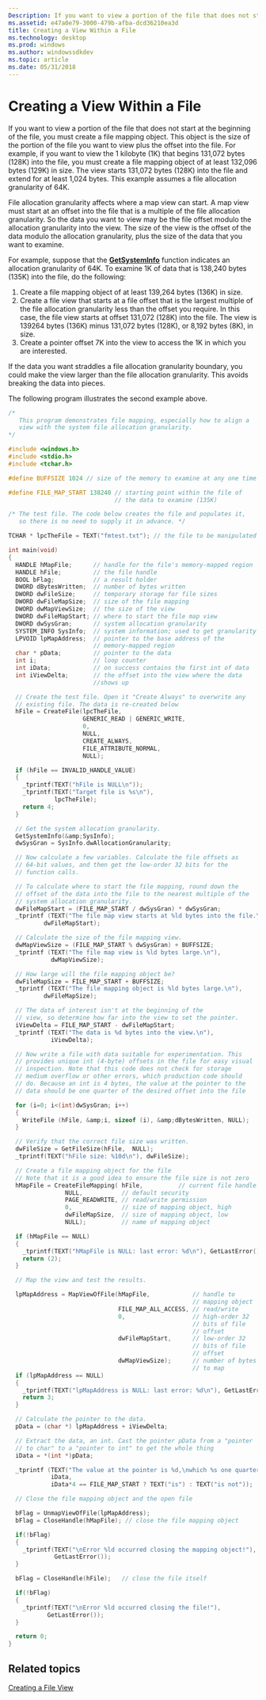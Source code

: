 ```yaml
---
Description: If you want to view a portion of the file that does not start at the beginning of the file, you must create a file mapping object.
ms.assetid: e47a0e79-3000-479b-afba-dcd36210ea3d
title: Creating a View Within a File
ms.technology: desktop
ms.prod: windows
ms.author: windowssdkdev
ms.topic: article
ms.date: 05/31/2018
---
```


# Creating a View Within a File

If you want to view a portion of the file that does not start at the beginning of the file, you must create a file mapping object. This object is the size of the portion of the file you want to view plus the offset into the file. For example, if you want to view the 1 kilobyte (1K) that begins 131,072 bytes (128K) into the file, you must create a file mapping object of at least 132,096 bytes (129K) in size. The view starts 131,072 bytes (128K) into the file and extend for at least 1,024 bytes. This example assumes a file allocation granularity of 64K.

File allocation granularity affects where a map view can start. A map view must start at an offset into the file that is a multiple of the file allocation granularity. So the data you want to view may be the file offset modulo the allocation granularity into the view. The size of the view is the offset of the data modulo the allocation granularity, plus the size of the data that you want to examine.

For example, suppose that the [**GetSystemInfo**](https://msdn.microsoft.com/windows/desktop/f6d745af-729a-494e-90b4-19fe7d97c7af) function indicates an allocation granularity of 64K. To examine 1K of data that is 138,240 bytes (135K) into the file, do the following:

1.  Create a file mapping object of at least 139,264 bytes (136K) in size.
2.  Create a file view that starts at a file offset that is the largest multiple of the file allocation granularity less than the offset you require. In this case, the file view starts at offset 131,072 (128K) into the file. The view is 139264 bytes (136K) minus 131,072 bytes (128K), or 8,192 bytes (8K), in size.
3.  Create a pointer offset 7K into the view to access the 1K in which you are interested.

If the data you want straddles a file allocation granularity boundary, you could make the view larger than the file allocation granularity. This avoids breaking the data into pieces.

The following program illustrates the second example above.


```C++
/*
   This program demonstrates file mapping, especially how to align a
   view with the system file allocation granularity.
*/

#include <windows.h>
#include <stdio.h>
#include <tchar.h>

#define BUFFSIZE 1024 // size of the memory to examine at any one time

#define FILE_MAP_START 138240 // starting point within the file of
                              // the data to examine (135K)

/* The test file. The code below creates the file and populates it,
   so there is no need to supply it in advance. */

TCHAR * lpcTheFile = TEXT("fmtest.txt"); // the file to be manipulated

int main(void)
{
  HANDLE hMapFile;      // handle for the file's memory-mapped region
  HANDLE hFile;         // the file handle
  BOOL bFlag;           // a result holder
  DWORD dBytesWritten;  // number of bytes written
  DWORD dwFileSize;     // temporary storage for file sizes
  DWORD dwFileMapSize;  // size of the file mapping
  DWORD dwMapViewSize;  // the size of the view
  DWORD dwFileMapStart; // where to start the file map view
  DWORD dwSysGran;      // system allocation granularity
  SYSTEM_INFO SysInfo;  // system information; used to get granularity
  LPVOID lpMapAddress;  // pointer to the base address of the
                        // memory-mapped region
  char * pData;         // pointer to the data
  int i;                // loop counter
  int iData;            // on success contains the first int of data
  int iViewDelta;       // the offset into the view where the data
                        //shows up

  // Create the test file. Open it "Create Always" to overwrite any
  // existing file. The data is re-created below
  hFile = CreateFile(lpcTheFile,
                     GENERIC_READ | GENERIC_WRITE,
                     0,
                     NULL,
                     CREATE_ALWAYS,
                     FILE_ATTRIBUTE_NORMAL,
                     NULL);

  if (hFile == INVALID_HANDLE_VALUE)
  {
    _tprintf(TEXT("hFile is NULL\n"));
    _tprintf(TEXT("Target file is %s\n"),
             lpcTheFile);
    return 4;
  }

  // Get the system allocation granularity.
  GetSystemInfo(&amp;SysInfo);
  dwSysGran = SysInfo.dwAllocationGranularity;

  // Now calculate a few variables. Calculate the file offsets as
  // 64-bit values, and then get the low-order 32 bits for the
  // function calls.

  // To calculate where to start the file mapping, round down the
  // offset of the data into the file to the nearest multiple of the
  // system allocation granularity.
  dwFileMapStart = (FILE_MAP_START / dwSysGran) * dwSysGran;
  _tprintf (TEXT("The file map view starts at %ld bytes into the file.\n"),
          dwFileMapStart);

  // Calculate the size of the file mapping view.
  dwMapViewSize = (FILE_MAP_START % dwSysGran) + BUFFSIZE;
  _tprintf (TEXT("The file map view is %ld bytes large.\n"),
            dwMapViewSize);

  // How large will the file mapping object be?
  dwFileMapSize = FILE_MAP_START + BUFFSIZE;
  _tprintf (TEXT("The file mapping object is %ld bytes large.\n"),
          dwFileMapSize);

  // The data of interest isn't at the beginning of the
  // view, so determine how far into the view to set the pointer.
  iViewDelta = FILE_MAP_START - dwFileMapStart;
  _tprintf (TEXT("The data is %d bytes into the view.\n"),
            iViewDelta);

  // Now write a file with data suitable for experimentation. This
  // provides unique int (4-byte) offsets in the file for easy visual
  // inspection. Note that this code does not check for storage
  // medium overflow or other errors, which production code should
  // do. Because an int is 4 bytes, the value at the pointer to the
  // data should be one quarter of the desired offset into the file

  for (i=0; i<(int)dwSysGran; i++)
  {
    WriteFile (hFile, &amp;i, sizeof (i), &amp;dBytesWritten, NULL);
  }

  // Verify that the correct file size was written.
  dwFileSize = GetFileSize(hFile,  NULL);
  _tprintf(TEXT("hFile size: %10d\n"), dwFileSize);

  // Create a file mapping object for the file
  // Note that it is a good idea to ensure the file size is not zero
  hMapFile = CreateFileMapping( hFile,          // current file handle
                NULL,           // default security
                PAGE_READWRITE, // read/write permission
                0,              // size of mapping object, high
                dwFileMapSize,  // size of mapping object, low
                NULL);          // name of mapping object

  if (hMapFile == NULL)
  {
    _tprintf(TEXT("hMapFile is NULL: last error: %d\n"), GetLastError() );
    return (2);
  }

  // Map the view and test the results.

  lpMapAddress = MapViewOfFile(hMapFile,            // handle to
                                                    // mapping object
                               FILE_MAP_ALL_ACCESS, // read/write
                               0,                   // high-order 32
                                                    // bits of file
                                                    // offset
                               dwFileMapStart,      // low-order 32
                                                    // bits of file
                                                    // offset
                               dwMapViewSize);      // number of bytes
                                                    // to map
  if (lpMapAddress == NULL)
  {
    _tprintf(TEXT("lpMapAddress is NULL: last error: %d\n"), GetLastError());
    return 3;
  }

  // Calculate the pointer to the data.
  pData = (char *) lpMapAddress + iViewDelta;

  // Extract the data, an int. Cast the pointer pData from a "pointer
  // to char" to a "pointer to int" to get the whole thing
  iData = *(int *)pData;

  _tprintf (TEXT("The value at the pointer is %d,\nwhich %s one quarter of the desired file offset.\n"),
            iData,
            iData*4 == FILE_MAP_START ? TEXT("is") : TEXT("is not"));

  // Close the file mapping object and the open file

  bFlag = UnmapViewOfFile(lpMapAddress);
  bFlag = CloseHandle(hMapFile); // close the file mapping object

  if(!bFlag)
  {
    _tprintf(TEXT("\nError %ld occurred closing the mapping object!"),
             GetLastError());
  }

  bFlag = CloseHandle(hFile);   // close the file itself

  if(!bFlag)
  {
    _tprintf(TEXT("\nError %ld occurred closing the file!"),
           GetLastError());
  }

  return 0;
}
```



## Related topics

<dl> <dt>

[Creating a File View](creating-a-file-view.md)
</dt> </dl>

 

 



